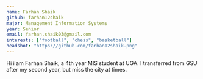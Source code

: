 ```yaml
---
name: Farhan Shaik
github: farhan12shaik
major: Management Information Systems
year: Senior
email: farhan.shaik03@gmail.com
interests: ["football", "chess", "basketball"]
headshot: "https://github.com/farhan12shaik.png"
---
```

Hi i am Farhan Shaik, a 4th year MIS student at UGA. I transferred from GSU after my second year, but miss the city at times. 
